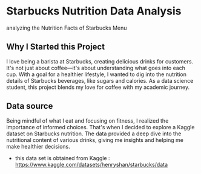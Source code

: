# Starbucks Nutrition Data Analysis
analyzing the Nutrition Facts of Starbucks Menu 

## Why I Started this Project

I love being a barista at Starbucks, creating delicious drinks for customers. It's not just about coffee—it's about understanding what goes into each cup. With a goal for a healthier lifestyle, I wanted to dig into the nutrition details of Starbucks beverages, like sugars and calories. As a data science student, this project blends my love for coffee with my academic journey.

## Data source

Being mindful of what I eat and focusing on fitness, I realized the importance of informed choices. That's when I decided to explore a Kaggle dataset on Starbucks nutrition. The data provided a deep dive into the nutritional content of various drinks, giving me insights and helping me make healthier decisions.

 - this data set is obtained from Kaggle : https://www.kaggle.com/datasets/henryshan/starbucks/data


